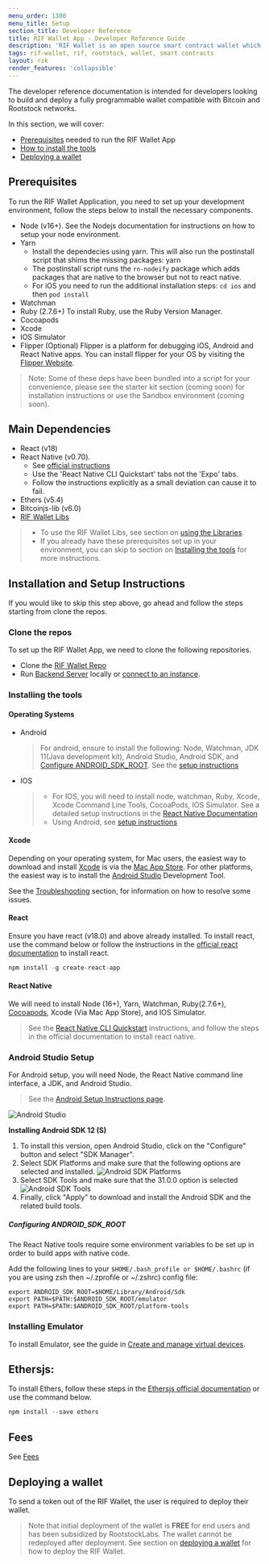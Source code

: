 ```yaml
---
menu_order: 1300
menu_title: Setup
section_title: Developer Reference
title: RIF Wallet App - Developer Reference Guide
description: 'RIF Wallet is an open source smart contract wallet which enables businesses to create and deploy fully customizable on-chain wallets'
tags: rif-wallet, rif, rootstock, wallet, smart contracts
layout: rsk
render_features: 'collapsible'
---
```


The developer reference documentation is intended for developers looking to build and deploy a fully programmable wallet compatible with Bitcoin and Rootstock networks. 

In this section, we will cover:
 
* [Prerequisites](#prerequisites) needed to run the RIF Wallet App
* [How to install the tools](#installing-the-tools)
* [Deploying a wallet](#deploying-a-wallet)

## Prerequisites

To run the RIF Wallet Application, you need to set up your development environment, follow the steps below to install the necessary components. 

* Node (v16+). See the Nodejs documentation for instructions on how to setup your node environment.
* Yarn
    * Install the dependecies using yarn. This will also run the postinstall script that shims the missing packages: yarn
    * The postinstall script runs the `rn-nodeify` package which adds packages that are native to the browser but not to react native.
    * For iOS you need to run the additional installation steps: `cd ios` and then `pod install`
* Watchman 
* Ruby (2.7.6+)
    To install Ruby, use the Ruby Version Manager.
* Cocoapods
* Xcode
* IOS Simulator
* Flipper (Optional)
    Flipper is a platform for debugging iOS, Android and React Native apps.  You can install flipper for your OS by visiting the [Flipper Website](https://fbflipper.com/).

> Note: Some of these deps have been bundled into a script for your convenience, please see the starter kit section (coming soon) for installation instructions or use the Sandbox environment (coming soon).

## Main Dependencies
* React (v18)
* React Native (v0.70). 
    * See [official instructions](https://reactnative.dev/docs/environment-setup)
    * Use the 'React Native CLI Quickstart' tabs not the 'Expo' tabs.
    * Follow the instructions explicitly as a small deviation can cause it to fail.
* Ethers (v5.4)
* Bitcoinjs-lib (v6.0)
* [RIF Wallet Libs](https://github.com/rsksmart/rif-wallet-libs)

> - To use the RIF Wallet Libs, see section on [using the Libraries](/rif/wallet/dev-reference/rif-wallet-libs/).
> - If you already have these prerequisites set up in your environment, you can skip to section on [Installing the tools](/rif/wallet/dev-reference/#installing-the-tools) for more instructions.

## Installation and Setup Instructions

If you would like to skip this step above, go ahead and follow the steps starting from clone the repos.

### Clone the repos

To set up the RIF Wallet App, we need to clone the following repositories.

* Clone the [RIF Wallet Repo](https://github.com/rsksmart/rif-wallet)
* Run [Backend Server](https://github.com/rsksmart/rif-wallet-services) locally or [connect to an instance](/rif/wallet/dev-reference/running-with-local-server#connect-to-a-shared-instance).

### Installing the tools

#### Operating Systems

[](#top "collapsible")
- Android
  > For android, ensure to install the following: Node, Watchman, JDK 11(Java development kit), Android Studio, Android SDK, and [Configure ANDROID_SDK_ROOT](#configuring-android_sdk_root). See the [setup instructions](https://reactnative.dev/docs/0.70/environment-setup?platform=android)
- IOS
   > - For IOS, you will need to install node, watchman, Ruby, Xcode, Xcode Command Line Tools, CocoaPods, IOS Simulator. See a detailed setup instructions in the [React Native Documentation](https://reactnative.dev/docs/environment-setup?platform=ios)
   > - Using Android, see [setup instructions](https://reactnative.dev/docs/environment-setup?os=macos&platform=android&guide=native)

#### Xcode

Depending on your operating system, for Mac users, the easiest way to download and install [Xcode](https://developer.apple.com/xcode/resources/) is via the [Mac App Store](https://developer.apple.com/xcode/resources/). For other platforms, the easiest way is to install the [Android Studio](https://developer.android.com/) Development Tool.

See the [Troubleshooting](/rif/wallet/dev-reference/troubleshooting/) section, for information on how to resolve some issues.

#### React

Ensure you have react (v18.0) and above already installed. To install react, use the command below or follow the instructions in the [official react documentation](https://react.dev/learn/installation) to install react.

```javascript
npm install -g create-react-app
```

#### React Native

We will need to install Node (16+), Yarn, Watchman, Ruby(2.7.6+), [Cocoapods](https://guides.cocoapods.org/using/getting-started.html), Xcode (Via Mac App Store), and IOS Simulator. 

> See the [React Native CLI Quickstart](https://reactnative.dev/docs/environment-setup?guide=native) instructions, and follow the steps in the official documentation to install react native.

### Android Studio Setup

For Android setup, you will need Node, the React Native command line interface, a JDK, and Android Studio. 

> See the [Android Setup Instructions page](https://reactnative.dev/docs/0.70/environment-setup?os=linux&platform=android). 

![Android Studio](/assets/img/rif-wallet/android-studio-setup-banner.png)

**Installing Android SDK 12 (S)**

1. To install this version, open Android Studio, click on the "Configure" button and select "SDK Manager".
2. Select SDK Platforms and make sure that the following options are selected and installed.
![Android SDK Platforms](/assets/img/rif-wallet/android-sdk-platforms.png)
3. Select SDK Tools and make sure that the 31.0.0 option is selected
![Android SDK Tools](/assets/img/rif-wallet/android-select-sdk-tools.png)
4. Finally, click "Apply" to download and install the Android SDK and the related build tools.

##### Configuring ANDROID_SDK_ROOT
The React Native tools require some environment variables to be set up in order to build apps with native code.

Add the following lines to your `$HOME/.bash_profile or $HOME/.bashrc` (if you are using zsh then ~/.zprofile or ~/.zshrc) config file:

```shell
export ANDROID_SDK_ROOT=$HOME/Library/Android/Sdk
export PATH=$PATH:$ANDROID_SDK_ROOT/emulator
export PATH=$PATH:$ANDROID_SDK_ROOT/platform-tools
```

### Installing Emulator

To install Emulator, see the guide in [Create and manage virtual devices](https://developer.android.com/studio/run/managing-avds.html).

## Ethersjs:

To install Ethers, follow these steps in the [Ethersjs official documentation](https://docs.ethers.org/v5/getting-started/#installing) or use the command below.

```javascript
npm install --save ethers
```

## Fees

See [Fees](/rif/wallet/overview#fees)

## Deploying a wallet

To send a token out of the RIF Wallet, the user is required to deploy their wallet. 

> Note that initial deployment of the wallet is **FREE** for end users and has been subsidized by RootstockLabs. The wallet cannot be redeployed after deployment. See section on [deploying a wallet](/rif/wallet/user-guide/deploy-a-wallet/) for how to deploy the RIF Wallet. 